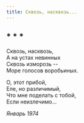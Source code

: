 ```yaml
---
title: Сквозь, насквозь...
---
```

## * * *

Сквозь, насквозь,\
А на устах невинных\
Сквозь изморозь --\
Море голосов воробьиных.

О, этот прибой,\
Еле, но различимый,\
Что мне поделать с тобой,\
Если неизлечимо...

*Январь 1974*
